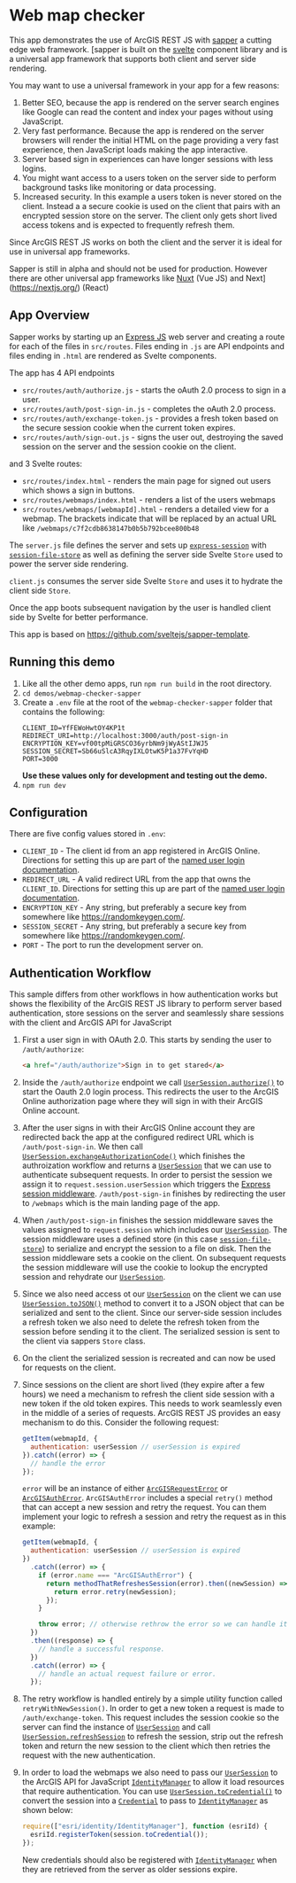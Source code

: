 # Web map checker

This app demonstrates the use of ArcGIS REST JS with [sapper](https://sapper.svelte.technology/) a cutting edge web framework. [sapper is built on the [svelte](https://svelte.technology) component library and is a universal app framework that supports both client and server side rendering.

You may want to use a universal framework in your app for a few reasons:

1. Better SEO, because the app is rendered on the server search engines like Google can read the content and index your pages without using JavaScript.
2. Very fast performance. Because the app is rendered on the server browsers will render the initial HTML on the page providing a very fast experience, then JavaScript loads making the app interactive.
3. Server based sign in experiences can have longer sessions with less logins.
4. You might want access to a users token on the server side to perform background tasks like monitoring or data processing.
5. Increased security. In this example a users token is never stored on the client. Instead a a secure cookie is used on the client that pairs with an encrypted session store on the server. The client only gets short lived access tokens and is expected to frequently refresh them.

Since ArcGIS REST JS works on both the client and the server it is ideal for use in universal app frameworks.

Sapper is still in alpha and should not be used for production. However there are other universal app frameworks like [Nuxt](https://nuxtjs.org/) (Vue JS) and Next](https://nextjs.org/) (React)

## App Overview

Sapper works by starting up an [Express JS](https://expressjs.com/) web server and creating a route for each of the files in `src/routes`. Files ending in `.js` are API endpoints and files ending in `.html` are rendered as Svelte components.

The app has 4 API endpoints

- `src/routes/auth/authorize.js` - starts the oAuth 2.0 process to sign in a user.
- `src/routes/auth/post-sign-in.js` - completes the oAuth 2.0 process.
- `src/routes/auth/exchange-token.js` - provides a fresh token based on the secure session cookie when the current token expires.
- `src/routes/auth/sign-out.js` - signs the user out, destroying the saved session on the server and the session cookie on the client.

and 3 Svelte routes:

- `src/routes/index.html` - renders the main page for signed out users which shows a sign in buttons.
- `src/routes/webmaps/index.html` - renders a list of the users webmaps
- `src/routes/webmaps/[webmapId].html` - renders a detailed view for a webmap. The brackets indicate that will be replaced by an actual URL like `/webmaps/c7f2cdb8638147b0b5b792bcee800b48`

The `server.js` file defines the server and sets up [`express-session`](https://www.npmjs.com/package/express-session) with [`session-file-store`](https://www.npmjs.com/package/session-file-store) as well as defining the server side Svelte `Store` used to power the server side rendering.

`client.js` consumes the server side Svelte `Store` and uses it to hydrate the client side `Store`.

Once the app boots subsequent navigation by the user is handled client side by Svelte for better performance.

This app is based on https://github.com/sveltejs/sapper-template.

## Running this demo

1. Like all the other demo apps, run `npm run build` in the root directory.
1. `cd demos/webmap-checker-sapper`
1. Create a `.env` file at the root of the `webmap-checker-sapper` folder that contains the following:
   ```text
   CLIENT_ID=YfFEWoHwtOY4KP1t
   REDIRECT_URI=http://localhost:3000/auth/post-sign-in
   ENCRYPTION_KEY=vf00tpMiGRSCO36yrbNm9jWyAStIJWJ5
   SESSION_SECRET=Sb66uSlcA3RqyIXLOtwK5P1a37FvYqHD
   PORT=3000
   ```
   **Use these values only for development and testing out the demo.**
1. `npm run dev`

## Configuration

There are five config values stored in `.env`:

- `CLIENT_ID` - The client id from an app registered in ArcGIS Online. Directions for setting this up are part of the [named user login documentation](https://developers.arcgis.com/documentation/core-concepts/security-and-authentication/signing-in-arcgis-online-users/).
- `REDIRECT_URL` - A valid redirect URL from the app that owns the `CLIENT_ID`. Directions for setting this up are part of the [named user login documentation](https://developers.arcgis.com/documentation/core-concepts/security-and-authentication/signing-in-arcgis-online-users/).
- `ENCRYPTION_KEY` - Any string, but preferably a secure key from somewhere like https://randomkeygen.com/.
- `SESSION_SECRET` - Any string, but preferably a secure key from somewhere like https://randomkeygen.com/.
- `PORT` - The port to run the development server on.

## Authentication Workflow

This sample differs from other workflows in how authentication works but shows the flexibility of the ArcGIS REST JS library to perform server based authentication, store sessions on the server and seamlessly share sessions with the client and ArcGIS API for JavaScript

1. First a user sign in with OAuth 2.0. This starts by sending the user to `/auth/authorize`:

   ```html
   <a href="/auth/authorize">Sign in to get stared</a>
   ```

2. Inside the `/auth/authorize` endpoint we call [`UserSession.authorize()`](https://esri.github.io/arcgis-rest-js/api/auth/UserSession/#authorize) to start the Oauth 2.0 login process. This redirects the user to the ArcGIS Online authorization page where they will sign in with their ArcGIS Online account.
3. After the user signs in with their ArcGIS Online account they are redirected back the app at the configured redirect URL which is `/auth/post-sign-in`. We then call [`UserSession.exchangeAuthorizationCode()`](https://esri.github.io/arcgis-rest-js/api/auth/UserSession/#exchangeAuthorizationCode) which finishes the authroization workflow and returns a [`UserSession`](https://esri.github.io/arcgis-rest-js/api/auth/UserSession/) that we can use to authenticate subsequent requests. In order to persist the session we assign it to `request.session.userSession` which triggers the [Express session middleware](https://github.com/expressjs/session). `/auth/post-sign-in` finishes by redirecting the user to `/webmaps` which is the main landing page of the app.
4. When `/auth/post-sign-in` finishes the session middleware saves the values assigned to `request.session` which includes our [`UserSession`](https://esri.github.io/arcgis-rest-js/api/auth/UserSession/). The session middleware uses a defined store (in this case [`session-file-store`](https://www.npmjs.com/package/session-file-store)) to serialize and encrypt the session to a file on disk. Then the session middleware sets a cookie on the client. On subsequent requests the session middleware will use the cookie to lookup the encrypted session and rehydrate our [`UserSession`](https://esri.github.io/arcgis-rest-js/api/auth/UserSession/).
5. Since we also need access ot our [`UserSession`](https://esri.github.io/arcgis-rest-js/api/auth/UserSession/) on the client we can use [`UserSession.toJSON()`](https://esri.github.io/arcgis-rest-js/api/auth/UserSession/#toJSON) method to convert it to a JSON object that can be serialized and sent to the client. Since our server-side session includes a refresh token we also need to delete the refresh token from the session before sending it to the client. The serialized session is sent to the client via sappers `Store` class.
6. On the client the serialized session is recreated and can now be used for requests on the client.
7. Since sessions on the client are short lived (they expire after a few hours) we need a mechanism to refresh the client side session with a new token if the old token expires. This needs to work seamlessly even in the middle of a series of requests. ArcGIS REST JS provides an easy mechanism to do this. Consider the following request:

   ```js
   getItem(webmapId, {
     authentication: userSession // userSession is expired
   }).catch((error) => {
     // handle the error
   });
   ```

   `error` will be an instance of either [`ArcGISRequestError`](https://esri.github.io/arcgis-rest-js/api/request/ArcGISRequestError/) or [`ArcGISAuthError`](https://esri.github.io/arcgis-rest-js/api/request/ArcGISAuthError/). `ArcGISAuthError` includes a special `retry()` method that can accept a new session and retry the request. You can them implement your logic to refresh a session and retry the request as in this example:

   ```js
   getItem(webmapId, {
     authentication: userSession // userSession is expired
   })
     .catch((error) => {
       if (error.name === "ArcGISAuthError") {
         return methodThatRefreshesSession(error).then((newSession) => {
           return error.retry(newSession);
         });
       }

       throw error; // otherwise rethrow the error so we can handle it in a later catch
     })
     .then((response) => {
       // handle a successful response.
     })
     .catch((error) => {
       // handle an actual request failure or error.
     });
   ```

8. The retry workflow is handled entirely by a simple utility function called `retryWithNewSession()`. In order to get a new token a request is made to `/auth/exchange-token`. This request includes the session cookie so the server can find the instance of [`UserSession`](https://esri.github.io/arcgis-rest-js/api/auth/UserSession/) and call [`UserSession.refreshSession`](https://esri.github.io/arcgis-rest-js/api/auth/UserSession/#refreshSession) to refresh the session, strip out the refresh token and return the new session to the client which then retries the request with the new authentication.
9. In order to load the webmaps we also need to pass our [`UserSession`](https://esri.github.io/arcgis-rest-js/api/auth/UserSession/) to the ArcGIS API for JavaScript [`IdentityManager`](https://developers.arcgis.com/javascript/latest/api-reference/esri-identity-IdentityManager.html) to allow it load resources that require authentication. You can use [`UserSession.toCredential()`](https://esri.github.io/arcgis-rest-js/api/auth/UserSession/#toCredential-summary) to convert the session into a [`Credential`](https://developers.arcgis.com/javascript/latest/api-reference/esri-identity-Credential.html) to pass to [`IdentityManager`](https://developers.arcgis.com/javascript/latest/api-reference/esri-identity-IdentityManager.html) as shown below:

   ```js
   require(["esri/identity/IdentityManager"], function (esriId) {
     esriId.registerToken(session.toCredential());
   });
   ```

   New credentials should also be registered with [`IdentityManager`](https://developers.arcgis.com/javascript/latest/api-reference/esri-identity-IdentityManager.html) when they are retrieved from the server as older sessions expire.
